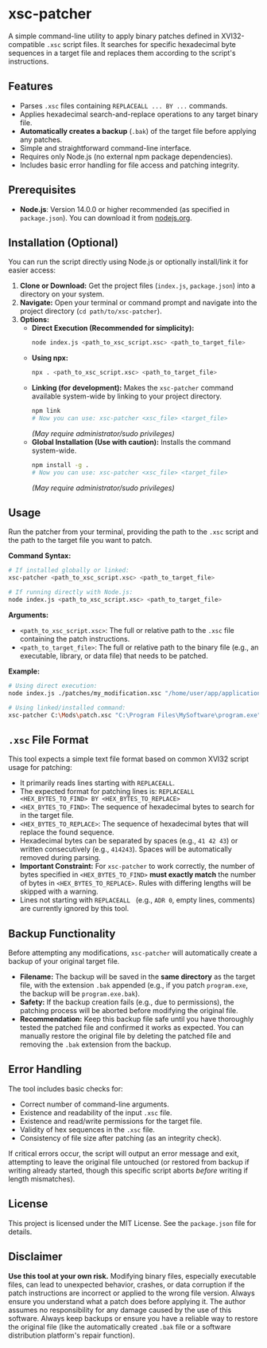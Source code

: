 # xsc-patcher

A simple command-line utility to apply binary patches defined in XVI32-compatible `.xsc` script files. It searches for specific hexadecimal byte sequences in a target file and replaces them according to the script's instructions.

## Features

* Parses `.xsc` files containing `REPLACEALL ... BY ...` commands.
* Applies hexadecimal search-and-replace operations to any target binary file.
* **Automatically creates a backup** (`.bak`) of the target file before applying any patches.
* Simple and straightforward command-line interface.
* Requires only Node.js (no external npm package dependencies).
* Includes basic error handling for file access and patching integrity.

## Prerequisites

* **Node.js**: Version 14.0.0 or higher recommended (as specified in `package.json`). You can download it from [nodejs.org](https://nodejs.org/).

## Installation (Optional)

You can run the script directly using Node.js or optionally install/link it for easier access:

1.  **Clone or Download:** Get the project files (`index.js`, `package.json`) into a directory on your system.
2.  **Navigate:** Open your terminal or command prompt and navigate into the project directory (`cd path/to/xsc-patcher`).
3.  **Options:**
    * **Direct Execution (Recommended for simplicity):**
        ```bash
        node index.js <path_to_xsc_script.xsc> <path_to_target_file>
        ```
    * **Using npx:**
        ```bash
        npx . <path_to_xsc_script.xsc> <path_to_target_file>
        ```
    * **Linking (for development):** Makes the `xsc-patcher` command available system-wide by linking to your project directory.
        ```bash
        npm link 
        # Now you can use: xsc-patcher <xsc_file> <target_file>
        ```
        *(May require administrator/sudo privileges)*
    * **Global Installation (Use with caution):** Installs the command system-wide.
        ```bash
        npm install -g .
        # Now you can use: xsc-patcher <xsc_file> <target_file>
        ```
        *(May require administrator/sudo privileges)*

## Usage

Run the patcher from your terminal, providing the path to the `.xsc` script and the path to the target file you want to patch.

**Command Syntax:**

```bash
# If installed globally or linked:
xsc-patcher <path_to_xsc_script.xsc> <path_to_target_file>

# If running directly with Node.js:
node index.js <path_to_xsc_script.xsc> <path_to_target_file>
```

**Arguments:**

* `<path_to_xsc_script.xsc>`: The full or relative path to the `.xsc` file containing the patch instructions.
* `<path_to_target_file>`: The full or relative path to the binary file (e.g., an executable, library, or data file) that needs to be patched.

**Example:**

```bash
# Using direct execution:
node index.js ./patches/my_modification.xsc "/home/user/app/application.bin"

# Using linked/installed command:
xsc-patcher C:\Mods\patch.xsc "C:\Program Files\MySoftware\program.exe" 
```

## `.xsc` File Format

This tool expects a simple text file format based on common XVI32 script usage for patching:

* It primarily reads lines starting with `REPLACEALL`.
* The expected format for patching lines is:
    `REPLACEALL <HEX_BYTES_TO_FIND> BY <HEX_BYTES_TO_REPLACE>`
* `<HEX_BYTES_TO_FIND>`: The sequence of hexadecimal bytes to search for in the target file.
* `<HEX_BYTES_TO_REPLACE>`: The sequence of hexadecimal bytes that will replace the found sequence.
* Hexadecimal bytes can be separated by spaces (e.g., `41 42 43`) or written consecutively (e.g., `414243`). Spaces will be automatically removed during parsing.
* **Important Constraint:** For `xsc-patcher` to work correctly, the number of bytes specified in `<HEX_BYTES_TO_FIND>` **must exactly match** the number of bytes in `<HEX_BYTES_TO_REPLACE>`. Rules with differing lengths will be skipped with a warning.
* Lines not starting with `REPLACEALL ` (e.g., `ADR 0`, empty lines, comments) are currently ignored by this tool.

## Backup Functionality

Before attempting any modifications, `xsc-patcher` will automatically create a backup of your original target file.

* **Filename:** The backup will be saved in the **same directory** as the target file, with the extension `.bak` appended (e.g., if you patch `program.exe`, the backup will be `program.exe.bak`).
* **Safety:** If the backup creation fails (e.g., due to permissions), the patching process will be aborted before modifying the original file.
* **Recommendation:** Keep this backup file safe until you have thoroughly tested the patched file and confirmed it works as expected. You can manually restore the original file by deleting the patched file and removing the `.bak` extension from the backup.

## Error Handling

The tool includes basic checks for:

* Correct number of command-line arguments.
* Existence and readability of the input `.xsc` file.
* Existence and read/write permissions for the target file.
* Validity of hex sequences in the `.xsc` file.
* Consistency of file size after patching (as an integrity check).

If critical errors occur, the script will output an error message and exit, attempting to leave the original file untouched (or restored from backup if writing already started, though this specific script aborts *before* writing if length mismatches).

## License

This project is licensed under the MIT License. See the `package.json` file for details.

## Disclaimer

**Use this tool at your own risk.** Modifying binary files, especially executable files, can lead to unexpected behavior, crashes, or data corruption if the patch instructions are incorrect or applied to the wrong file version. Always ensure you understand what a patch does before applying it. The author assumes no responsibility for any damage caused by the use of this software. Always keep backups or ensure you have a reliable way to restore the original file (like the automatically created `.bak` file or a software distribution platform's repair function).